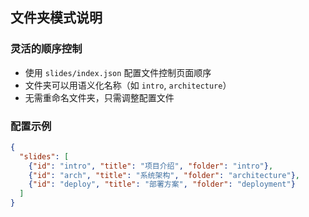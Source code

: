 ## 文件夹模式说明

### 灵活的顺序控制
- 使用 `slides/index.json` 配置文件控制页面顺序
- 文件夹可以用语义化名称（如 `intro`, `architecture`）
- 无需重命名文件夹，只需调整配置文件

### 配置示例
```json
{
  "slides": [
    {"id": "intro", "title": "项目介绍", "folder": "intro"},
    {"id": "arch", "title": "系统架构", "folder": "architecture"},
    {"id": "deploy", "title": "部署方案", "folder": "deployment"}
  ]
}
```
